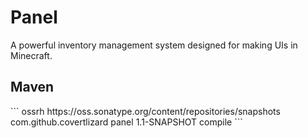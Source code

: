 # Panel
A powerful inventory management system designed for making UIs in Minecraft.
<h2>Maven</h2>
```
<!--Sonatype Public Repository-->

<repository>
  <id>ossrh</id>
  <url>https://oss.sonatype.org/content/repositories/snapshots</url>
</repository>

<!--Panel Library Dependency-->

 <dependency>
    <groupId>com.github.covertlizard</groupId>
    <artifactId>panel</artifactId>
    <version>1.1-SNAPSHOT</version>
    <scope>compile</scope>
  </dependency>
```
